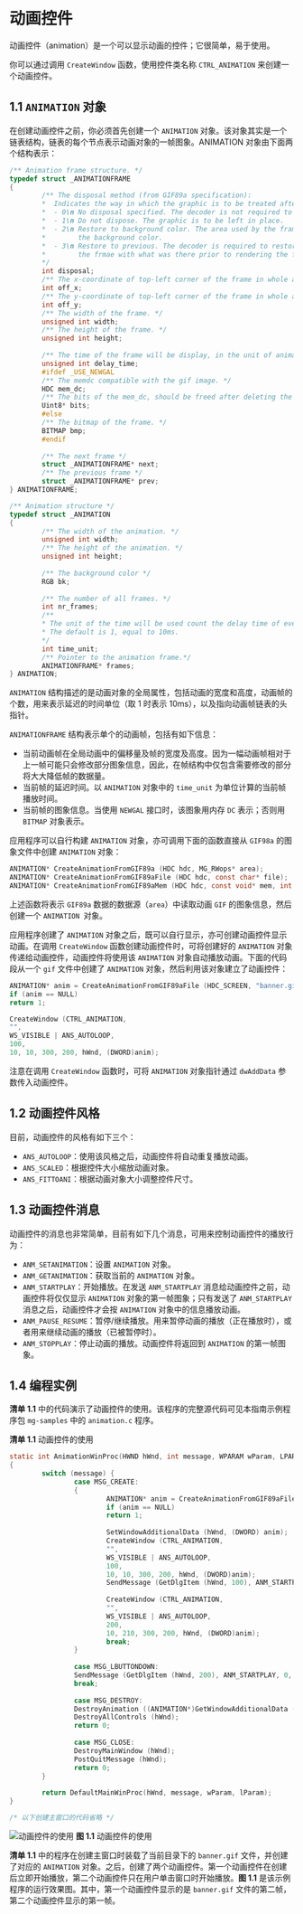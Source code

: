 # 动画控件

动画控件（animation）是一个可以显示动画的控件；它很简单，易于使用。

你可以通过调用 `CreateWindow` 函数，使用控件类名称 `CTRL_ANIMATION` 来创建一个动画控件。

## 1.1 `ANIMATION` 对象

在创建动画控件之前，你必须首先创建一个 `ANIMATION` 对象。该对象其实是一个链表结构，链表的每个节点表示动画对象的一帧图象。ANIMATION 对象由下面两个结构表示：

```c
/** Animation frame structure. */
typedef struct _ANIMATIONFRAME
{
        /** The disposal method (from GIF89a specification):
        *  Indicates the way in which the graphic is to be treated after being displayed.
        *  - 0\n No disposal specified. The decoder is not required to take any action.
        *  - 1\n Do not dispose. The graphic is to be left in place. 
        *  - 2\n Restore to background color. The area used by the frame must be restored to 
        *        the background color.
        *  - 3\n Restore to previous. The decoder is required to restore the area overwritten by 
        *        the frmae with what was there prior to rendering the frame.
        */
        int disposal;
        /** The x-coordinate of top-left corner of the frame in whole animation screen. */
        int off_x;
        /** The y-coordinate of top-left corner of the frame in whole animation screen. */
        int off_y;
        /** The width of the frame. */
        unsigned int width;
        /** The height of the frame. */
        unsigned int height;
        
        /** The time of the frame will be display, in the unit of animation time_unit. */
        unsigned int delay_time;
        #ifdef _USE_NEWGAL
        /** The memdc compatible with the gif image. */
        HDC mem_dc;
        /** The bits of the mem_dc, should be freed after deleting the mem_dc. */
        Uint8* bits;
        #else
        /** The bitmap of the frame. */
        BITMAP bmp;
        #endif
        
        /** The next frame */
        struct _ANIMATIONFRAME* next;
        /** The previous frame */
        struct _ANIMATIONFRAME* prev;
} ANIMATIONFRAME;

/** Animation structure */
typedef struct _ANIMATION
{
        /** The width of the animation. */
        unsigned int width;
        /** The height of the animation. */
        unsigned int height;
        
        /** The background color */
        RGB bk;
        
        /** The number of all frames. */
        int nr_frames;
        /**
        * The unit of the time will be used count the delay time of every frame.
        * The default is 1, equal to 10ms.
        */
        int time_unit;
        /** Pointer to the animation frame.*/
        ANIMATIONFRAME* frames;
} ANIMATION;
```

`ANIMATION` 结构描述的是动画对象的全局属性，包括动画的宽度和高度，动画帧的个数，用来表示延迟的时间单位（取 1 时表示 10ms），以及指向动画帧链表的头指针。

`ANIMATIONFRAME` 结构表示单个的动画帧，包括有如下信息：

- 当前动画帧在全局动画中的偏移量及帧的宽度及高度。因为一幅动画帧相对于上一帧可能只会修改部分图象信息，因此，在帧结构中仅包含需要修改的部分将大大降低帧的数据量。
- 当前帧的延迟时间。以 `ANIMATION` 对象中的 `time_unit` 为单位计算的当前帧播放时间。
- 当前帧的图象信息。当使用 `NEWGAL` 接口时，该图象用内存 `DC` 表示；否则用 `BITMAP` 对象表示。

应用程序可以自行构建 `ANIMATION` 对象，亦可调用下面的函数直接从 `GIF98a` 的图象文件中创建 `ANIMATION` 对象：

```c
ANIMATION* CreateAnimationFromGIF89a (HDC hdc, MG_RWops* area);
ANIMATION* CreateAnimationFromGIF89aFile (HDC hdc, const char* file);
ANIMATION* CreateAnimationFromGIF89aMem (HDC hdc, const void* mem, int size);
```

上述函数将表示 `GIF89a` 数据的数据源（`area`）中读取动画 `GIF` 的图象信息，然后创建一个 `ANIMATION `对象。

应用程序创建了 `ANIMATION` 对象之后，既可以自行显示，亦可创建动画控件显示动画。在调用 `CreateWindow` 函数创建动画控件时，可将创建好的 `ANIMATION` 对象传递给动画控件，动画控件将使用该 `ANIMATION` 对象自动播放动画。下面的代码段从一个 `gif` 文件中创建了 `ANIMATION` 对象，然后利用该对象建立了动画控件：

```c
ANIMATION* anim = CreateAnimationFromGIF89aFile (HDC_SCREEN, "banner.gif");
if (anim == NULL)
return 1;

CreateWindow (CTRL_ANIMATION, 
"", 
WS_VISIBLE | ANS_AUTOLOOP, 
100, 
10, 10, 300, 200, hWnd, (DWORD)anim);
```

注意在调用 `CreateWindow` 函数时，可将 `ANIMATION` 对象指针通过 `dwAddData` 参数传入动画控件。

## 1.2 动画控件风格

目前，动画控件的风格有如下三个：

- `ANS_AUTOLOOP`：使用该风格之后，动画控件将自动重复播放动画。
- `ANS_SCALED`：根据控件大小缩放动画对象。
- `ANS_FITTOANI`：根据动画对象大小调整控件尺寸。

## 1.3 动画控件消息

动画控件的消息也非常简单，目前有如下几个消息，可用来控制动画控件的播放行为：

- `ANM_SETANIMATION`：设置 `ANIMATION` 对象。
- `ANM_GETANIMATION`：获取当前的 `ANIMATION` 对象。
- `ANM_STARTPLAY`：开始播放。在发送 `ANM_STARTPLAY` 消息给动画控件之前，动画控件将仅仅显示 `ANIMATION` 对象的第一帧图象；只有发送了 `ANM_STARTPLAY` 消息之后，动画控件才会按 `ANIMATION` 对象中的信息播放动画。
- `ANM_PAUSE_RESUME`：暂停/继续播放。用来暂停动画的播放（正在播放时），或者用来继续动画的播放（已被暂停时）。
- `ANM_STOPPLAY`：停止动画的播放。动画控件将返回到 `ANIMATION` 的第一帧图象。

## 1.4 编程实例

__清单 1.1__ 中的代码演示了动画控件的使用。该程序的完整源代码可见本指南示例程序包 `mg-samples` 中的 `animation.c` 程序。

__清单 1.1__  动画控件的使用

```c
static int AnimationWinProc(HWND hWnd, int message, WPARAM wParam, LPARAM lParam)
{
        switch (message) {
                case MSG_CREATE:
                {
                        ANIMATION* anim = CreateAnimationFromGIF89aFile (HDC_SCREEN, "banner.gif");
                        if (anim == NULL)
                        return 1;
                        
                        SetWindowAdditionalData (hWnd, (DWORD) anim);
                        CreateWindow (CTRL_ANIMATION, 
                        "", 
                        WS_VISIBLE | ANS_AUTOLOOP, 
                        100, 
                        10, 10, 300, 200, hWnd, (DWORD)anim);
                        SendMessage (GetDlgItem (hWnd, 100), ANM_STARTPLAY, 0, 0);
                        
                        CreateWindow (CTRL_ANIMATION, 
                        "", 
                        WS_VISIBLE | ANS_AUTOLOOP, 
                        200, 
                        10, 210, 300, 200, hWnd, (DWORD)anim);
                        break;
                }
                
                case MSG_LBUTTONDOWN:
                SendMessage (GetDlgItem (hWnd, 200), ANM_STARTPLAY, 0, 0);
                break;
                
                case MSG_DESTROY:
                DestroyAnimation ((ANIMATION*)GetWindowAdditionalData (hWnd), TRUE);
                DestroyAllControls (hWnd);
                return 0;
                
                case MSG_CLOSE:
                DestroyMainWindow (hWnd);
                PostQuitMessage (hWnd);
                return 0;
        }
        
        return DefaultMainWinProc(hWnd, message, wParam, lParam);
}

/* 以下创建主窗口的代码省略 */
```

![动画控件的使用](figures/Part4Chapter18-1.1.jpeg)
__图 1.1__  动画控件的使用

__清单 1.1__ 中的程序在创建主窗口时装载了当前目录下的 `banner.gif` 文件，并创建了对应的 `ANIMATION` 对象。之后，创建了两个动画控件。第一个动画控件在创建后立即开始播放，第二个动画控件只在用户单击窗口时开始播放。__图 1.1__ 是该示例程序的运行效果图。其中，第一个动画控件显示的是 `banner.gif` 文件的第二帧，第二个动画控件显示的第一帧。
